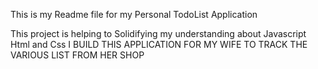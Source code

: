 This is my Readme file for my Personal TodoList Application

This project is helping to Solidifying my understanding about Javascript Html and Css
I BUILD THIS APPLICATION FOR MY WIFE TO TRACK THE VARIOUS LIST FROM HER SHOP
